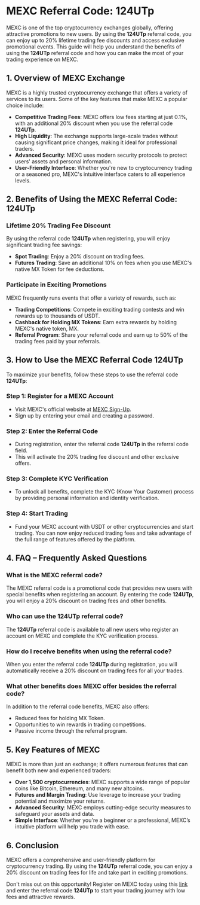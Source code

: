 # MEXC Referral Code: 124UTp

MEXC is one of the top cryptocurrency exchanges globally, offering attractive promotions to new users. By using the **124UTp** referral code, you can enjoy up to 20% lifetime trading fee discounts and access exclusive promotional events. This guide will help you understand the benefits of using the **124UTp** referral code and how you can make the most of your trading experience on MEXC.

## 1. Overview of MEXC Exchange

MEXC is a highly trusted cryptocurrency exchange that offers a variety of services to its users. Some of the key features that make MEXC a popular choice include:

- **Competitive Trading Fees**: MEXC offers low fees starting at just 0.1%, with an additional 20% discount when you use the referral code **124UTp**.
- **High Liquidity**: The exchange supports large-scale trades without causing significant price changes, making it ideal for professional traders.
- **Advanced Security**: MEXC uses modern security protocols to protect users' assets and personal information.
- **User-Friendly Interface**: Whether you're new to cryptocurrency trading or a seasoned pro, MEXC's intuitive interface caters to all experience levels.

## 2. Benefits of Using the MEXC Referral Code: **124UTp**

### Lifetime 20% Trading Fee Discount

By using the referral code **124UTp** when registering, you will enjoy significant trading fee savings:

- **Spot Trading**: Enjoy a 20% discount on trading fees.
- **Futures Trading**: Save an additional 10% on fees when you use MEXC's native MX Token for fee deductions.

### Participate in Exciting Promotions

MEXC frequently runs events that offer a variety of rewards, such as:

- **Trading Competitions**: Compete in exciting trading contests and win rewards up to thousands of USDT.
- **Cashback for Holding MX Tokens**: Earn extra rewards by holding MEXC's native token, MX.
- **Referral Program**: Share your referral code and earn up to 50% of the trading fees paid by your referrals.

## 3. How to Use the MEXC Referral Code **124UTp**

To maximize your benefits, follow these steps to use the referral code **124UTp**:

### Step 1: Register for a MEXC Account  
- Visit MEXC's official website at [MEXC Sign-Up](https://www.mexc.co/tr-CT/acquisition/custom-sign-up?shareCode=mexc-124UTp).
- Sign up by entering your email and creating a password.

### Step 2: Enter the Referral Code  
- During registration, enter the referral code **124UTp** in the referral code field.  
- This will activate the 20% trading fee discount and other exclusive offers.

### Step 3: Complete KYC Verification  
- To unlock all benefits, complete the KYC (Know Your Customer) process by providing personal information and identity verification.

### Step 4: Start Trading  
- Fund your MEXC account with USDT or other cryptocurrencies and start trading. You can now enjoy reduced trading fees and take advantage of the full range of features offered by the platform.

## 4. FAQ – Frequently Asked Questions

### What is the MEXC referral code?  
The MEXC referral code is a promotional code that provides new users with special benefits when registering an account. By entering the code **124UTp**, you will enjoy a 20% discount on trading fees and other benefits.

### Who can use the **124UTp** referral code?  
The **124UTp** referral code is available to all new users who register an account on MEXC and complete the KYC verification process.

### How do I receive benefits when using the referral code?  
When you enter the referral code **124UTp** during registration, you will automatically receive a 20% discount on trading fees for all your trades.

### What other benefits does MEXC offer besides the referral code?  
In addition to the referral code benefits, MEXC also offers:
- Reduced fees for holding MX Token.
- Opportunities to win rewards in trading competitions.
- Passive income through the referral program.

## 5. Key Features of MEXC

MEXC is more than just an exchange; it offers numerous features that can benefit both new and experienced traders:

- **Over 1,500 cryptocurrencies**: MEXC supports a wide range of popular coins like Bitcoin, Ethereum, and many new altcoins.
- **Futures and Margin Trading**: Use leverage to increase your trading potential and maximize your returns.
- **Advanced Security**: MEXC employs cutting-edge security measures to safeguard your assets and data.
- **Simple Interface**: Whether you're a beginner or a professional, MEXC’s intuitive platform will help you trade with ease.

## 6. Conclusion

MEXC offers a comprehensive and user-friendly platform for cryptocurrency trading. By using the **124UTp** referral code, you can enjoy a 20% discount on trading fees for life and take part in exciting promotions. 

Don't miss out on this opportunity! Register on MEXC today using this [link](https://www.mexc.co/tr-CT/acquisition/custom-sign-up?shareCode=mexc-124UTp) and enter the referral code **124UTp** to start your trading journey with low fees and attractive rewards.
